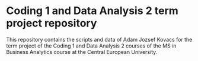 # Coding 1 and Data Analysis 2 term project repository

This repository contains the scripts and data of Adam Jozsef Kovacs for the term project of the Coding 1 and Data Analysis 2 courses of the MS in Business Analytics course at the Central European University. 